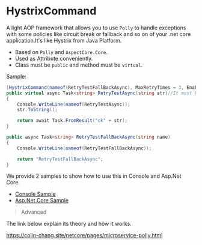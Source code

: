 # HystrixCommand
A light AOP framework that allows you to use `Polly` to handle exceptions with some policies like circuit break or fallback and so on  of your .net core application.It's like Hystrix from Java Platform.

* Based on `Polly` and `AspectCore.Core`.
* Used as Attribute conveniently.
* Class must be `public` and method must be `virtual`. 

Sample:

```csharp
[HystrixCommand(nameof(RetryTestFallBackAsync), MaxRetryTimes = 3, EnableCircuitBreaker = true)]
public virtual async Task<string> RetryTestAsync(string str)//It must be virtual method
{
    Console.WriteLine(nameof(RetryTestAsync));
    str.ToString();

    return await Task.FromResult("ok" + str);
}

public async Task<string> RetryTestFallBackAsync(string name)
{
    Console.WriteLine(nameof(RetryTestFallBackAsync));

    return "RetryTestFallBackAsync";
}
```

We provide 2 samples to show how to use this in Console and Asp.Net Core.
* [Console Sample](https://github.com/colin-chang/Hystrix/tree/master/ColinChang.HystrixCommand.ConsoleSample)
* [Asp.Net Core Sample](https://github.com/colin-chang/Hystrix/tree/master/ColinChang.HystrixCommand.WebSample)


> Advanced

The link below explain its theory and how it works.

https://colin-chang.site/netcore/pages/microservice-polly.html

